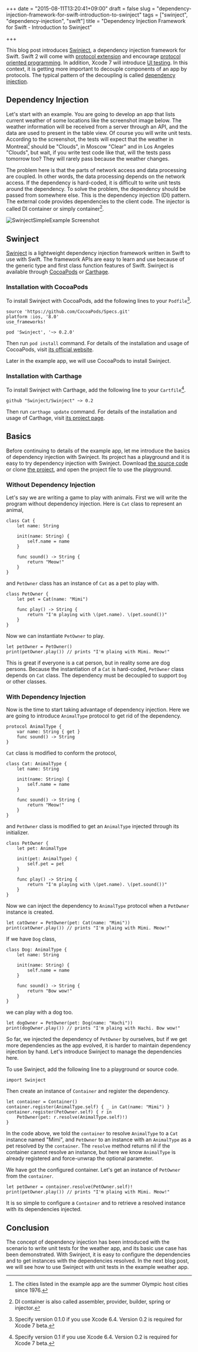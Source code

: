 +++
date = "2015-08-11T13:20:41+09:00"
draft = false
slug = "dependency-injection-framework-for-swift-introduction-to-swinject"
tags = ["swinject", "dependency-injection", "swift"]
title = "Dependency Injection Framework for Swift - Introduction to Swinject"

+++

This blog post introduces [Swinject](https://github.com/Swinject/Swinject), a dependency injection framework for Swift. Swift 2 will come with [protocol extension](https://developer.apple.com/library/prerelease/ios/documentation/Swift/Conceptual/Swift_Programming_Language/Protocols.html#//apple_ref/doc/uid/TP40014097-CH25-ID521) and encourage [protocol oriented programming](https://developer.apple.com/videos/wwdc/2015/?id=408). In addition, Xcode 7 will introduce [UI testing](https://developer.apple.com/videos/wwdc/2015/?id=406). In this context, it is getting more important to decouple components of an app by protocols. The typical pattern of the decoupling is called [dependency injection](https://en.wikipedia.org/wiki/Dependency_injection).

## Dependency Injection

Let's start with an example. You are going to develop an app that lists current weather of some locations like the screenshot image below. The weather information will be received from a server through an API, and the data are used to present in the table view. Of course you will write unit tests. According to the screenshot, the tests will expect that the weather in Montreal[^1] should be "Clouds", in Moscow "Clear" and in Los Angeles "Clouds", but wait, if you write test code like that, will the tests pass tomorrow too? They will rarely pass because the weather changes.

The problem here is that the parts of network access and data processing are coupled. In other words, the data processing depends on the network access. If the dependency is hard-coded, it is difficult to write unit tests around the dependency. To solve the problem, the dependency should be passed from somewhere else. This is the dependency injection (DI) pattern. The external code provides dependencies to the client code. The injector is called DI container or simply container[^2].

![SwinjectSimpleExample Screenshot](/images/SwinjectSimpleExampleScreenshot.png)

## Swinject

[Swinject](https://github.com/Swinject/Swinject) is a lightweight dependency injection framework written in Swift to use with Swift. The framework APIs are easy to learn and use because of the generic type and first class function features of Swift. Swinject is available through [CocoaPods](https://cocoapods.org/) or [Carthage](https://github.com/Carthage/Carthage).

### Installation with CocoaPods

To install Swinject with CocoaPods, add the following lines to your `Podfile`[^3].

    source 'https://github.com/CocoaPods/Specs.git'
    platform :ios, '8.0'
    use_frameworks!

    pod 'Swinject', '~> 0.2.0'

Then run `pod install` command. For details of the installation and usage of CocoaPods, visit [its official website](https://cocoapods.org).

Later in the example app, we will use CocoaPods to install Swinject.

### Installation with Carthage

To install Swinject with Carthage, add the following line to your `Cartfile`[^4].

    github "Swinject/Swinject" ~> 0.2


Then run `carthage update` command. For details of the installation and usage of Carthage, visit [its project page](https://github.com/Carthage/Carthage).

## Basics

Before continuing to details of the example app, let me introduce the basics of dependency injection with Swinject. Its project has a playground and it is easy to try dependency injection with Swinject. Download [the source code](https://github.com/Swinject/Swinject/releases) or clone [the project](https://github.com/Swinject/Swinject), and open the project file to use the playground.

### Without Dependency Injection

Let's say we are writing a game to play with animals. First we will write the program without dependency injection. Here is `Cat` class to represent an animal,

    class Cat {
        let name: String

        init(name: String) {
            self.name = name
        }

        func sound() -> String {
            return "Meow!"
        }
    }

and `PetOwner` class has an instance of `Cat` as a pet to play with.

    class PetOwner {
        let pet = Cat(name: "Mimi")

        func play() -> String {
            return "I'm playing with \(pet.name). \(pet.sound())"
        }
    }

Now we can instantiate `PetOwner` to play.

    let petOwner = PetOwner()
    print(petOwner.play()) // prints "I'm plaing with Mimi. Meow!"

This is great if everyone is a cat person, but in reality some are dog persons. Because the instantiation of a `Cat` is hard-coded, `PetOwner` class depends on `Cat` class. The dependency must be decoupled to support `Dog` or other classes.

### With Dependency Injection

Now is the time to start taking advantage of dependency injection. Here we are going to introduce `AnimalType` protocol to get rid of the dependency.

    protocol AnimalType {
        var name: String { get }
        func sound() -> String
    }

`Cat` class is modified to conform the protocol,

    class Cat: AnimalType {
        let name: String

        init(name: String) {
            self.name = name
        }

        func sound() -> String {
            return "Meow!"
        }
    }

and `PetOwner` class is modified to get an `AnimalType` injected through its initializer.

    class PetOwner {
        let pet: AnimalType

        init(pet: AnimalType) {
            self.pet = pet
        }

        func play() -> String {
            return "I'm playing with \(pet.name). \(pet.sound())"
        }
    }

Now we can inject the dependency to `AnimalType` protocol when a `PetOwner` instance is created.

    let catOwner = PetOwner(pet: Cat(name: "Mimi"))
    print(catOwner.play()) // prints "I'm plaing with Mimi. Meow!"

If we have `Dog` class,

    class Dog: AnimalType {
        let name: String

        init(name: String) {
            self.name = name
        }

        func sound() -> String {
            return "Bow wow!"
        }
    }

we can play with a dog too.

    let dogOwner = PetOwner(pet: Dog(name: "Hachi"))
    print(dogOwner.play()) // prints "I'm plaing with Hachi. Bow wow!"

So far, we injected the dependency of `PetOwner` by ourselves, but if we get more dependencies as the app evolved, it is harder to maintain dependency injection by hand. Let's introduce Swinject to manage the dependencies here.

To use Swinject, add the following line to a playground or source code.

    import Swinject

Then create an instance of `Container` and register the dependency.

    let container = Container()
    container.register(AnimalType.self) { _ in Cat(name: "Mimi") }
    container.register(PetOwner.self) { r in
        PetOwner(pet: r.resolve(AnimalType.self)!)
    }

In the code above, we told the `container` to resolve `AnimalType` to a `Cat` instance named "Mimi", and `PetOwner` to an instance with an `AnimalType` as a pet resolved by the `container`. The `resolve` method returns nil if the container cannot resolve an instance, but here we know `AnimalType` is already registered and force-unwrap the optional parameter.

We have got the configured container. Let's get an instance of `PetOwner` from the `container`.

    let petOwner = container.resolve(PetOwner.self)!
    print(petOwner.play()) // prints "I'm plaing with Mimi. Meow!"

It is so simple to configure a `Container` and to retrieve a resolved instance with its dependencies injected.

## Conclusion

The concept of dependency injection has been introduced with the scenario to write unit tests for the weather app, and its basic use case has been demonstrated. With Swinject, it is easy to configure the dependencies and to get instances with the dependencies resolved. In the next blog post, we will see how to use Swinject with unit tests in the example weather app.

[^1]: The cities listed in the example app are the summer Olympic host cities since 1976.
[^2]: DI container is also called assembler, provider, builder, spring or injector.
[^3]: Specify version 0.1.0 if you use Xcode 6.4. Version 0.2 is required for Xcode 7 beta.
[^4]: Specify version 0.1 if you use Xcode 6.4. Version 0.2 is required for Xcode 7 beta.
